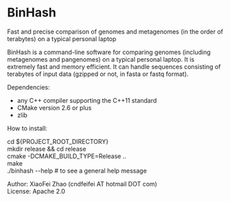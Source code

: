 # BinHash
Fast and precise comparison of genomes and metagenomes (in the order of terabytes) on a typical personal laptop

BinHash is a command-line software for comparing genomes (including metagenomes and pangenomes) on a typical personal laptop. 
It is extremely fast and memory efficient.
It can handle sequences consisting of terabytes of input data (gzipped or not, in fasta or fastq format). 
 
Dependencies:
 - any C++ compiler supporting the C++11 standard
 - CMake version 2.6 or plus
 - zlib 
 
How to install:

cd ${PROJECT_ROOT_DIRECTORY}  
mkdir release && cd release  
cmake -DCMAKE_BUILD_TYPE=Release ..  
make  
./binhash --help # to see a general help message   


Author: XiaoFei Zhao (cndfeifei AT hotmail DOT com)  
License: Apache 2.0
